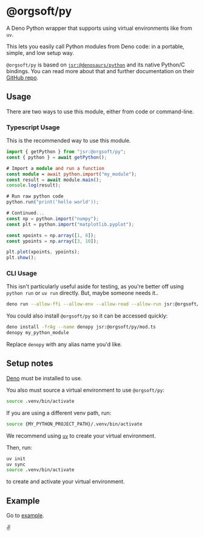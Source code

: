 # @orgsoft/py

A Deno Python wrapper that supports using virtual environments like from `uv`.

This lets you easily call Python modules from Deno code: in a portable, simple,
and low setup way.

`@orgsoft/py` is based on
[`jsr:@denosaurs/python`](https://jsr.io/@denosaurs/python) and its native
Python/C bindings. You can read more about that and further documentation on
their [GitHub repo](https://github.com/denosaurs/deno_python).

## Usage

There are two ways to use this module, either from code or command-line.

### Typescript Usage

This is the recommended way to use this module.

```ts
import { getPython } from "jsr:@orgsoft/py";
const { python } = await getPython();

# Import a module and run a function
const module = await python.import("my_module");
const result = await module.main();
console.log(result);

# Run raw python code
python.run("print('hello world'));

# Continued...
const np = python.import("numpy");
const plt = python.import("matplotlib.pyplot");

const xpoints = np.array([1, 8]);
const ypoints = np.array([3, 10]);

plt.plot(xpoints, ypoints);
plt.show();
```

### CLI Usage

This isn't particularly useful aside for testing, as you're better off using
`python run` or `uv run` directly. But, maybe someone needs it..

```sh
deno run --allow-ffi --allow-env --allow-read --allow-run jsr:@orgsoft/py/mod.ts <python_module>
```

You could also install `@orgsoft/py` so it can be accessed quickly:

```sh
deno install -frAg --name denopy jsr:@orgsoft/py/mod.ts
denopy my_python_module
```

Replace `denopy` with any alias name you'd like.

## Setup notes

[Deno](https://deno.com) must be installed to use.

You also must source a virtual environment to use `@orgsoft/py`:

```sh
source .venv/bin/activate
```

If you are using a different venv path, run:

```sh
source {MY_PYTHON_PROJECT_PATH}/.venv/bin/activate
```

We recommend using [`uv`](https://docs.astral.sh/uv/) to create your virtual
environment.

Then, run:

```sh
uv init
uv sync
source .venv/bin/activate
```

to create and activate your virtual environment.

## Example

Go to [example](/example).

✌️
